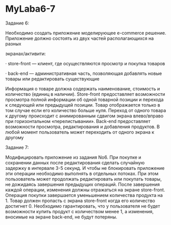 # MyLaba6-7
Задание 6:

Необходимо создать приложение моделирующее e-commerce решение. Приложение должно состоять из двух частей располагающихся на разных

экранах/активити:

· store-front — клиент, где осуществляются просмотр и покупка товаров

· back-end — административная часть, позволяющая добавлять новые товары или редактировать существующие

Информация о товаре должна содержать наименование, стоимость и количество (единиц в наличии).
Store-front предоставляет возможности просмотра полной информации об одной товарной позиции и перехода к следующей или предыдущей позиции.
Товар отображается только в том случае если его количество больше нуля.
Переход от одного товара к другому происходит с анимированным сдвигом экрана влево/вправо при горизонтальном «перелистывании».
Back-end предоставляет возможности просмотра, редактирования и добавления продуктов.
В любой момент пользователь может переходить от одного экрана к другому

Задание 7:

Модифицировать приложение из задания No6.
При покупке и сохранении данных после редактирования сделать случайную задержку в интервале 3-5 секунд.
И чтобы не блокировать приложение эти операции необходимо выполнять в отдельных потоках.
При этом пользователь может продолжать редактировать или покупать товары, не дожидаясь завершения предыдущих операций.
После завершения каждой операции, изменения должны отражаться на экране store-front. Операция покупки завершается уменьшением количества продукта на 1.
Товар должен пропасть с экрана store-front когда его количество достигнет 0.
Необходимо гарантировать, что у пользователя не будет возможности купить продукт с количеством менее 1, а изменения, вносимые на экране back-end, не будут потеряны.
